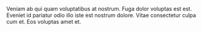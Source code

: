 Veniam ab qui quam voluptatibus at nostrum. Fuga dolor voluptas est est. Eveniet id pariatur odio illo iste est nostrum dolore. Vitae consectetur culpa cum et. Eos voluptas amet et.